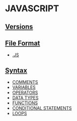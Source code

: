 # JAVASCRIPT

<!-- - [ESMODULES]() -->
<!-- - [COMMONJS]() -->

<!-- ## Standards -->

<!-- - [ECMASCRIPT]() -->

<!-- - [E4X]() -->

<!-- ### File Format -->

<!-- - [JSON]() -->

<!-- ## web development techniques -->

<!-- - [AJAX]() -->

<!-- ## Package Manager -->
<!-- - [YARN]() -->
<!-- - [BOWERJS]()	 -->

## [Versions](../../../../../KEYWORDS/Versions.md)

<!-- - [ES5]() -->
<!-- - [ES6]() -->
<!-- - [ES7]() -->
<!-- - [ES2019]() -->
<!-- - [ES2020]() -->

<!-- ## Superset -->
<!-- - [TYPESCRIPT]() -->

<!-- # TYPESCRIPT -->

<!-- ## [Syntax](../../../../../KEYWORDS/Syntax.md) -->

<!-- - [PROPERTIES]() -->
<!-- - [METHODS]() -->

<!-- ## Resources -->
<!-- https://www.typescriptlang.org/ -->
<!-- https://en.wikipedia.org/wiki/TypeScript -->
<!-- https://www.w3schools.com/typescript/ -->
<!-- https://www.codecademy.com/learn/learn-typescript -->

<!-- ## Compiler -->

<!-- ## Libraries -->

<!-- - [JQUERY]() -->
<!-- - [D3JS]() -->

<!-- ## Frameworks -->

<!-- ### Frontend -->

<!-- - [ASTRO]() -->

<!-- - [BACKBONE JS]() -->

<!-- - [VUE]() -->

<!-- #### Versions -->
<!-- - [VUE 2]() -->
<!-- - [VUE 3]() -->
<!-- #### Framework -->
<!-- - [NUXT]() -->
<!-- - [VUETIFY]() -->
<!-- #### State Management -->
<!-- - [VUEX]() -->
<!-- - [PINIA]() -->

<!-- - [PHASER JS]() -->

<!-- - [SVELTE]() -->

<!-- - [REACT]() -->

<!-- #### Framework -->
<!-- - [GATSBY]() -->
<!-- - [NEXT JS]() -->

<!-- - [STENCIL JS]() -->

<!-- - [SOLID JS]() -->

<!-- #### Framework -->
<!-- - [SOLID JS START]() -->

<!-- - [ANGULAR]() -->

<!-- #### UI Development -->

<!-- - [STORYBOOK JS]() -->

<!-- ## JavaScript Engine -->

<!-- - [V8ENGINE]() -->

<!-- ### environment -->

<!-- - [BUN]() -->
<!-- https://bun.sh/ -->

<!-- - [DENO]() -->
<!-- https://deno.land/ -->

<!-- - [NODE JS]() -->

<!-- #### headless, Content Management Systems (CMS) -->

<!-- - [STRAPI CMS]() -->

<!-- #### Package Manager -->

<!-- - [NPM]() -->

<!-- - [CREATE REACT APP]()  -->
<!-- create-react-app -->

<!-- ##### promise-based HTTP Client -->
<!-- - [AXIOS]() -->

<!-- ##### JavaScript Task Runner -->

<!-- - [GRUNT JS]() -->

<!-- - [GULP JS]() -->

<!-- - [NPX]() -->
<!-- - [NVM]() -->

## [File Format](../../../../../KEYWORDS/File-Format.md)

- [.JS]()

## [Syntax](../../../../../KEYWORDS/Syntax.md)

- [COMMENTS](../../../../../LEVEL-6/SCIENCE/COMPUTER-SCIENCE/PROGRAMMING/PROGRAMMING-LANGUAGES/JAVASCRIPT/COMMENTS.md)
- [VARIABLES](../../../../../LEVEL-6/SCIENCE/COMPUTER-SCIENCE/PROGRAMMING/PROGRAMMING-LANGUAGES/JAVASCRIPT/VARIABLES.md)
- [OPERATORS](../../../../../LEVEL-6/SCIENCE/COMPUTER-SCIENCE/PROGRAMMING/PROGRAMMING-LANGUAGES/JAVASCRIPT/OPERATORS.md)
- [DATA TYPES](../../../../../LEVEL-6/SCIENCE/COMPUTER-SCIENCE/PROGRAMMING/PROGRAMMING-LANGUAGES/JAVASCRIPT/DATA-TYPES.md)
- [FUNCTIONS](../../../../../LEVEL-6/SCIENCE/COMPUTER-SCIENCE/PROGRAMMING/PROGRAMMING-LANGUAGES/JAVASCRIPT/FUNCTIONS.md)
- [CONDITIONAL STATEMENTS](../../../../../LEVEL-6/SCIENCE/COMPUTER-SCIENCE/PROGRAMMING/PROGRAMMING-LANGUAGES/JAVASCRIPT/CONDITIONAL-STATEMENTS.md)
- [LOOPS](../../../../../LEVEL-6/SCIENCE/COMPUTER-SCIENCE/PROGRAMMING/PROGRAMMING-LANGUAGES/JAVASCRIPT/LOOPS.md)


<!-- ## Resources -->
<!-- https://en.wikipedia.org/wiki/JavaScript -->
<!-- https://www.w3schools.com/js/ -->
<!-- https://www.codecademy.com/catalog/language/javascript -->
<!-- https://developer.mozilla.org/en-US/docs/Web/JavaScript -->
<!-- https://code.visualstudio.com/docs/languages/javascript -->
